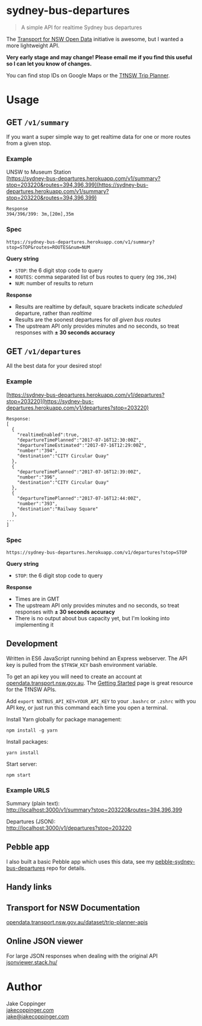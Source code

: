 sydney-bus-departures
=====================

>   A simple API for realtime Sydney bus departures

The [Transport for NSW Open Data](https://opendata.transport.nsw.gov.au/dataset/trip-planner-apis) initiative is awesome, but I wanted a more lightweight API.

**Very early stage and may change! Please email me if you find this useful so I can let you know of changes.**

You can find stop IDs on Google Maps or the [TfNSW Trip Planner](https://transportnsw.info/trip#/).

# Usage

## GET `/v1/summary`

If you want a super simple way to get realtime data for one or more routes from a given stop.

### Example

UNSW to Museum Station  
[https://sydney-bus-departures.herokuapp.com/v1/summary?stop=203220&routes=394,396,399](https://sydney-bus-departures.herokuapp.com/v1/summary?stop=203220&routes=394,396,399)

```
Response
394/396/399: 3m,[20m],35m
```

### Spec

```
https://sydney-bus-departures.herokuapp.com/v1/summary?stop=STOP&routes=ROUTES&num=NUM
```
**Query string**

- `STOP`: the 6 digit stop code to query
- `ROUTES`: comma separated list of bus routes to query (eg `396,394`)
- `NUM`: number of results to return

**Response**

- Results are realtime by default, square brackets indicate *scheduled* departure, rather than *realtime*
- Results are the soonest departures for *all given bus routes*
- The upstream API only provides minutes and no seconds, so treat responses with **± 30 seconds accuracy**

## GET `/v1/departures`

All the best data for your desired stop!

### Example

[https://sydney-bus-departures.herokuapp.com/v1/departures?stop=203220](https://sydney-bus-departures.herokuapp.com/v1/departures?stop=203220)

```
Response:
[
  {
    "realtimeEnabled":true,
    "departureTimePlanned":"2017-07-16T12:30:00Z",
    "departureTimeEstimated":"2017-07-16T12:29:00Z",
    "number":"394",
    "destination":"CITY Circular Quay"
  },
  {
    "departureTimePlanned":"2017-07-16T12:39:00Z",
    "number":"396",
    "destination":"CITY Circular Quay"
  },
  {
    "departureTimePlanned":"2017-07-16T12:44:00Z",
    "number":"393",
    "destination":"Railway Square"
  },
...
]
```

### Spec

```
https://sydney-bus-departures.herokuapp.com/v1/departures?stop=STOP
```
**Query string**

- `STOP`: the 6 digit stop code to query

**Response**

- Times are in GMT
- The upstream API only provides minutes and no seconds, so treat responses with **± 30 seconds accuracy**
- There is no output about bus capacity yet, but I'm looking into implementing it

## Development

Written in ES6 JavaScript running behind an Express webserver. The API key is pulled from the `$TFNSW_KEY` bash environment variable.

To get an api key you will need to create an account at [opendata.transport.nsw.gov.au](https://opendata.transport.nsw.gov.au). The [Getting Started](https://opendata.transport.nsw.gov.au/get-started) page is great resource for the TfNSW APIs.

Add `export NXTBUS_API_KEY=YOUR_API_KEY` to your `.bashrc` or `.zshrc` with you API key, or just run this command each time you open a terminal.

Install Yarn globally for package management: 

```
npm install -g yarn
```

Install packages:

```
yarn install
```

Start server:

```
npm start
```

### Example URLS

Summary (plain text):  
[http://localhost:3000/v1/summary?stop=203220&routes=394,396,399](http://localhost:3000/v1/summary?stop=203220&routes=394,396,399)

Departures (JSON):  
[http://localhost:3000/v1/departures?stop=203220](http://localhost:3000/v1/departures?stop=203220)


## Pebble app
I also built a basic Pebble app which uses this data, see my [pebble-sydney-bus-departures](https://github.com/jakecoppinger/pebble-sydney-bus-departures) repo for details.

## Handy links

## Transport for NSW Documentation
[opendata.transport.nsw.gov.au/dataset/trip-planner-apis](https://opendata.transport.nsw.gov.au/dataset/trip-planner-apis)

## Online JSON viewer
For large JSON responses when dealing with the original API  
[jsonviewer.stack.hu/](http://jsonviewer.stack.hu/)

# Author

Jake Coppinger  
[jakecoppinger.com](https://jakecoppinger.com)  
[jake@jakecoppinger.com](mailto:jake@jakecoppinger.com)